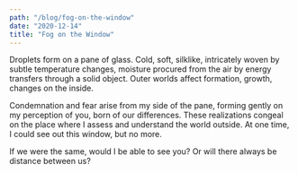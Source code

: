 ```yaml
---
path: "/blog/fog-on-the-window"
date: "2020-12-14"
title: "Fog on the Window"
---
```


Droplets form on a pane of glass. Cold, soft, silklike, intricately woven by subtle temperature changes, moisture procured from the air by energy transfers through a solid object. Outer worlds affect formation, growth, changes on the inside.

Condemnation and fear arise from my side of the pane, forming gently on my perception of you, born of our differences. These realizations congeal on the place where I assess and understand the world outside. At one time, I could see out this window, but no more.

If we were the same, would I be able to see you? Or will there always be distance between us?
